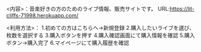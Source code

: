 <内容>：音楽好きの方のためのライブ情報、販売サイトです。
URL:https://lit-cliffs-71998.herokuapp.com/

<利用方法>：
1.初めての方はこちらへ→新規登録
2.購入したいライブを選び、枚数を選択する
3.購入ボタンを押す
4.購入確認画面にて購入情報を確認
5.購入ボタン→購入完了
6.マイページにて購入履歴を確認

